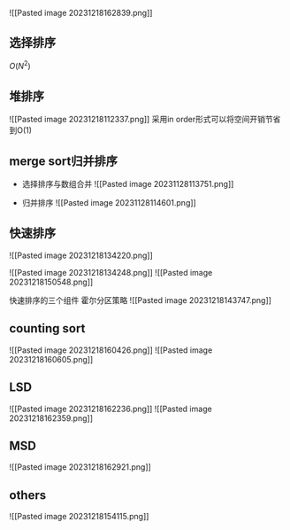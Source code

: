 ![[Pasted image 20231218162839.png]]

## 选择排序
$O(N^2)$

## 堆排序

![[Pasted image 20231218112337.png]]
采用in order形式可以将空间开销节省到O(1)

## merge sort归并排序
* 选择排序与数组合并
![[Pasted image 20231128113751.png]]

* 归并排序
![[Pasted image 20231128114601.png]]

## 快速排序
![[Pasted image 20231218134220.png]]

![[Pasted image 20231218134248.png]]
![[Pasted image 20231218150548.png]]

快速排序的三个组件
霍尔分区策略
![[Pasted image 20231218143747.png]]

## counting sort
![[Pasted image 20231218160426.png]]
![[Pasted image 20231218160605.png]]

## LSD
![[Pasted image 20231218162236.png]]
![[Pasted image 20231218162359.png]]

## MSD 
![[Pasted image 20231218162921.png]]

## others
![[Pasted image 20231218154115.png]]